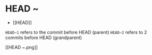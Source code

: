 # HEAD ~

- [[HEAD]]

`HEAD~1` refers to the commit before HEAD (parent)
`HEAD~2` refers to 2 commits before HEAD (grandparent)

[[HEAD ~.png]]
